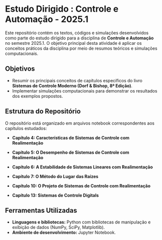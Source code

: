 # Estudo Dirigido : Controle e Automação - 2025.1

Este repositório contém os textos, códigos e simulações desenvolvidos como parte do estudo dirigido para a disciplina de **Controle e Automação** no semestre 2025.1. O objetivo principal desta atividade é aplicar os conceitos práticos da disciplina por meio de resumos teóricos e simulações computacionais.

## Objetivos
- Resumir os principais conceitos de capítulos específicos do livro **Sistemas de Controle Moderno (Dorf & Bishop, 8ª Edição)**.
- Implementar simulações computacionais para demonstrar os resultados dos exemplos propostos.

## Estrutura do Repositório
O repositório está organizado em arquivos notebook correspondentes aos capítulos estudados:

- **Capítulo 4: Características de Sistemas de Controle com Realimentação** 

- **Capítulo 5: O Desempenho de Sistemas de Controle com Realimentação**  

- **Capítulo 6: A Estabilidade de Sistemas Lineares com Realimentação**

- **Capítulo 7: O Método do Lugar das Raízes**

- **Capítulo 10: O Projeto de Sistemas de Controle com Realimentação** 

- **Capítulo 13: Sistemas de Controle Digitals**

## Ferramentas Utilizadas
- **Linguagens e bibliotecas:** Python com bibliotecas de manipulação e exibição de dados (NumPy, SciPy, Matplotlib).  
- **Ambiente de desenvolvimento:** Jupyter Notebook. 
